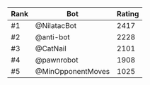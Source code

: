 Rank|Bot|Rating
---|---|---
#1|@NilatacBot|2417
#2|@anti-bot|2228
#3|@CatNail|2101
#4|@pawnrobot|1908
#5|@MinOpponentMoves|1025
